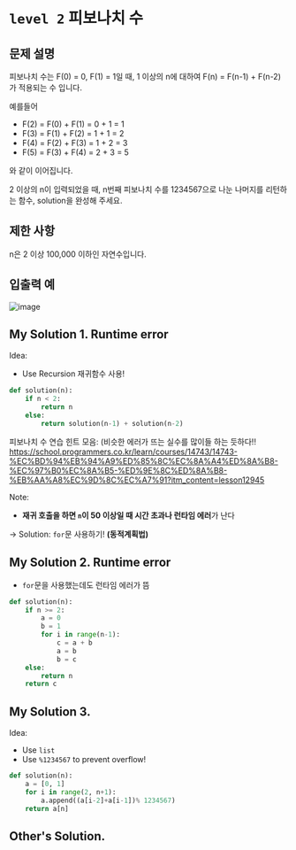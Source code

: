 # `level 2` 피보나치 수

## 문제 설명
피보나치 수는 F(0) = 0, F(1) = 1일 때, 1 이상의 n에 대하여 F(n) = F(n-1) + F(n-2) 가 적용되는 수 입니다.

예를들어

- F(2) = F(0) + F(1) = 0 + 1 = 1
- F(3) = F(1) + F(2) = 1 + 1 = 2
- F(4) = F(2) + F(3) = 1 + 2 = 3
- F(5) = F(3) + F(4) = 2 + 3 = 5

와 같이 이어집니다.

2 이상의 n이 입력되었을 때, n번째 피보나치 수를 1234567으로 나눈 나머지를 리턴하는 함수, solution을 완성해 주세요.

## 제한 사항
n은 2 이상 100,000 이하인 자연수입니다.

## 입출력 예
![image](https://user-images.githubusercontent.com/122213470/236729598-f9d733f6-86f3-432e-a1af-0129622b52a4.png)

## My Solution 1. Runtime error

Idea:
- Use Recursion 재귀함수 사용!

```python
def solution(n):
    if n < 2:
        return n
    else:
        return solution(n-1) + solution(n-2)
```

피보나치 수 연습 힌트 모음: (비슷한 에러가 뜨는 실수를 많이들 하는 듯하다!!
https://school.programmers.co.kr/learn/courses/14743/14743-%EC%BD%94%EB%94%A9%ED%85%8C%EC%8A%A4%ED%8A%B8-%EC%97%B0%EC%8A%B5-%ED%9E%8C%ED%8A%B8-%EB%AA%A8%EC%9D%8C%EC%A7%91?itm_content=lesson12945

Note:
- **재귀 호출을 하면 `n`이 50 이상일 때 시간 초과나 런타임 에러**가 난다

-> Solution: `for`문 사용하기! **(동적계획법)**

## My Solution 2. Runtime error

- `for`문을 사용했는데도 런타임 에러가 뜸

```python
def solution(n):
    if n >= 2:
        a = 0
        b = 1
        for i in range(n-1):
            c = a + b
            a = b
            b = c
    else: 
        return n
    return c
```

## My Solution 3.

Idea:
- Use `list`
- Use `%1234567` to prevent overflow!

```python
def solution(n):
    a = [0, 1]
    for i in range(2, n+1):
        a.append((a[i-2]+a[i-1])% 1234567)
    return a[n]
```

## Other's Solution.
